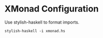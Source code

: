 # XMonad Configuration


Use stylish-haskell to format imports.

```
stylish-haskell -i xmonad.hs
```
